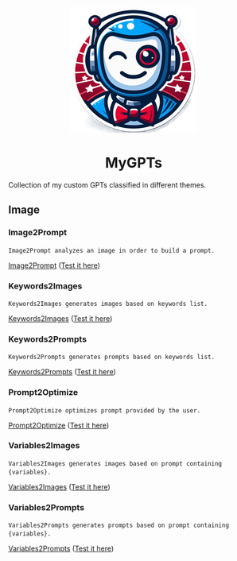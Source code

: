 <div align="center">

![Logo](media/mygpts_logo256.png)

# MyGPTs

</div>

Collection of my custom GPTs classified in different themes.

## Image

### Image2Prompt

`Image2Prompt analyzes an image in order to build a prompt.`

[Image2Prompt](https://github.com/innovatodev/MyGPTs/tree/main/GPTs/Image/Image2Prompt)
([Test it here](https://chat.openai.com/g/g-It0q6vTQQ-image2prompt))

### Keywords2Images

`Keywords2Images generates images based on keywords list.`

[Keywords2Images](https://github.com/innovatodev/MyGPTs/tree/main/GPTs/Image/Keywords2Images)
([Test it here](https://chat.openai.com/g/g-up2Z303Iw-keywords2images))

### Keywords2Prompts

`Keywords2Prompts generates prompts based on keywords list.`

[Keywords2Prompts](https://github.com/innovatodev/MyGPTs/tree/main/GPTs/Image/Keywords2Prompts)
([Test it here](https://chat.openai.com/g/g-PoFJfHLY1-keywords2prompts))

### Prompt2Optimize

`Prompt2Optimize optimizes prompt provided by the user.`

[Prompt2Optimize](https://github.com/innovatodev/MyGPTs/tree/main/GPTs/Image/Prompt2Optimize)
([Test it here](https://chat.openai.com/g/g-YF2SqxdmL-prompt2optimize))

### Variables2Images

`Variables2Images generates images based on prompt containing {variables}.`

[Variables2Images](https://github.com/innovatodev/MyGPTs/tree/main/GPTs/Image/Variables2Images)
([Test it here](https://chat.openai.com/g/g-zMiJFVcFQ-variables2images))

### Variables2Prompts

`Variables2Prompts generates prompts based on prompt containing {variables}.`

[Variables2Prompts](https://github.com/innovatodev/MyGPTs/tree/main/GPTs/Image/Variables2Prompts)
([Test it here](https://chat.openai.com/g/g-2DY1knsHl-variables2prompts))

